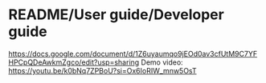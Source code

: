 # README/User guide/Developer guide
https://docs.google.com/document/d/1Z6uyaumqo9jEOd0av3cfUtM9C7YFHPCpQDeAwkmZgco/edit?usp=sharing
Demo video: https://youtu.be/k0bNq7ZPBoU?si=Ox6IoRIW_mnw5OsT
